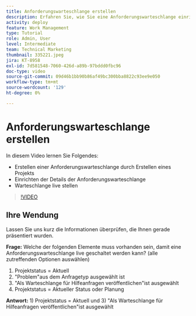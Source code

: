 ```yaml
---
title: Anforderungswarteschlange erstellen
description: Erfahren Sie, wie Sie eine Anforderungswarteschlange einrichten und Warteschlangendetails erstellen in [!DNL  Workfront]. Führen Sie diese Schritte aus, um Ihre Organisation bei der Verwaltung der Arbeitserfassung zu unterstützen.
activity: deploy
feature: Work Management
type: Tutorial
role: Admin, User
level: Intermediate
team: Technical Marketing
thumbnail: 335221.jpeg
jira: KT-8958
exl-id: 7d581548-7060-426d-a89b-97bddd0fbc96
doc-type: video
source-git-commit: 09d46b1bb90b86af49bc300bba8822c93ee9e050
workflow-type: tm+mt
source-wordcount: '129'
ht-degree: 0%

---
```


# Anforderungswarteschlange erstellen

In diesem Video lernen Sie Folgendes:

* Erstellen einer Anforderungswarteschlange durch Erstellen eines Projekts
* Einrichten der Details der Anforderungswarteschlange
* Warteschlange live stellen

>[!VIDEO](https://video.tv.adobe.com/v/335221/?quality=12&learn=on)

## Ihre Wendung

Lassen Sie uns kurz die Informationen überprüfen, die Ihnen gerade präsentiert wurden.

**Frage:** Welche der folgenden Elemente muss vorhanden sein, damit eine Anforderungswarteschlange live geschaltet werden kann? (alle zutreffenden Optionen auswählen)

1. Projektstatus = Aktuell
1. &quot;Problem&quot;aus dem Anfragetyp ausgewählt ist
1. &quot;Als Warteschlange für Hilfeanfragen veröffentlichen&quot;ist ausgewählt
1. Projektstatus = Aktueller Status oder Planung

**Antwort:** 1) Projektstatus = Aktuell und 3) &quot;Als Warteschlange für Hilfeanfragen veröffentlichen&quot;ist ausgewählt


